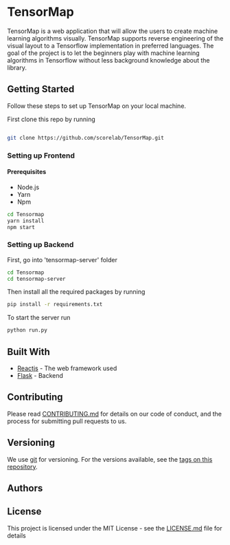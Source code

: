 # TensorMap

TensorMap is a web application that will allow the users to create machine learning algorithms visually. TensorMap supports reverse engineering of the visual layout to a Tensorflow implementation in preferred languages. The goal of the project is to let the beginners play with machine learning algorithms in Tensorflow without less background knowledge about the library.

## Getting Started
Follow these steps to set up TensorMap on your local machine.

First clone this repo by running
```bash

git clone https://github.com/scorelab/TensorMap.git
```````````````````````````


### Setting up Frontend

#### Prerequisites
* Node.js
* Yarn
* Npm

```bash
cd Tensormap
yarn install
npm start
```
### Setting up Backend

First, go into 'tensormap-server' folder

```bash
cd Tensormap
cd tensormap-server
```

Then install all the required packages by running

```bash
pip install -r requirements.txt
```

To start the server run

```bash
python run.py
```



## Built With

* [Reactjs](https://reactjs.org/docs/getting-started.html) - The web framework used
* [Flask](http://flask.pocoo.org/) - Backend 

## Contributing

Please read [CONTRIBUTING.md](https://github.com/scorelab/TensorMap/blob/master/CONTRIBUTING.md) for details on our code of conduct, and the process for submitting pull requests to us.

## Versioning

We use [git](https://git-scm.com/) for versioning. For the versions available, see the [tags on this repository](https://github.com/your/project/tags).

## Authors



## License

This project is licensed under the MIT License - see the [LICENSE.md](https://github.com/scorelab/TensorMap/blob/master/LICENSE) file for details

